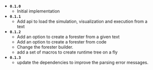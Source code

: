 * **`0.1.0`**
  * Initial implementation
* **`0.1.1`**
  * Add api to load the simulation, visualization and execution from a text
* **`0.1.2`**
  * Add an option to create a forester from a given text
  * Add an option to create a forester from code
  * Change the forester builder.
  * add a set of macros to create runtime tree on a fly
* **`0.1.3`**
  * update the dependencies to improve the parsing error messages.
 

